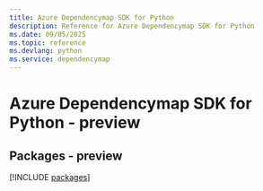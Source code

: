 ```yaml
---
title: Azure Dependencymap SDK for Python
description: Reference for Azure Dependencymap SDK for Python
ms.date: 09/05/2025
ms.topic: reference
ms.devlang: python
ms.service: dependencymap
---
```

# Azure Dependencymap SDK for Python - preview
## Packages - preview
[!INCLUDE [packages](dependencymap-index.md)]